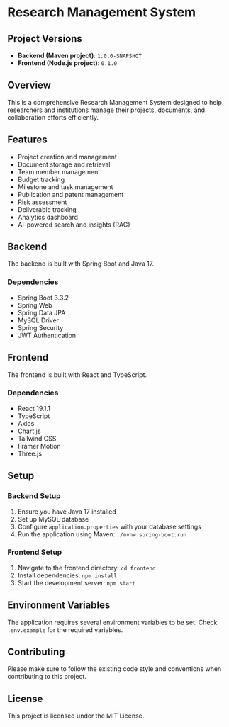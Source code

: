 # Research Management System

## Project Versions

- **Backend (Maven project)**: `1.0.0-SNAPSHOT`
- **Frontend (Node.js project)**: `0.1.0`

## Overview

This is a comprehensive Research Management System designed to help researchers and institutions manage their projects, documents, and collaboration efforts efficiently.

## Features

- Project creation and management
- Document storage and retrieval
- Team member management
- Budget tracking
- Milestone and task management
- Publication and patent management
- Risk assessment
- Deliverable tracking
- Analytics dashboard
- AI-powered search and insights (RAG)

## Backend

The backend is built with Spring Boot and Java 17.

### Dependencies

- Spring Boot 3.3.2
- Spring Web
- Spring Data JPA
- MySQL Driver
- Spring Security
- JWT Authentication

## Frontend

The frontend is built with React and TypeScript.

### Dependencies

- React 19.1.1
- TypeScript
- Axios
- Chart.js
- Tailwind CSS
- Framer Motion
- Three.js

## Setup

### Backend Setup

1. Ensure you have Java 17 installed
2. Set up MySQL database
3. Configure `application.properties` with your database settings
4. Run the application using Maven: `./mvnw spring-boot:run`

### Frontend Setup

1. Navigate to the frontend directory: `cd frontend`
2. Install dependencies: `npm install`
3. Start the development server: `npm start`

## Environment Variables

The application requires several environment variables to be set. Check `.env.example` for the required variables.

## Contributing

Please make sure to follow the existing code style and conventions when contributing to this project.

## License

This project is licensed under the MIT License.
